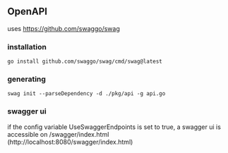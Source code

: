 
## OpenAPI
uses https://github.com/swaggo/swag

### installation
```
go install github.com/swaggo/swag/cmd/swag@latest
```

### generating
```
swag init --parseDependency -d ./pkg/api -g api.go
```

### swagger ui
if the config variable UseSwaggerEndpoints is set to true, a swagger ui is accessible on /swagger/index.html (http://localhost:8080/swagger/index.html)